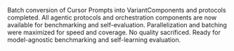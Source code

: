Batch conversion of Cursor Prompts into VariantComponents and protocols completed. All agentic protocols and orchestration components are now available for benchmarking and self-evaluation. Parallelization and batching were maximized for speed and coverage. No quality sacrificed. Ready for model-agnostic benchmarking and self-learning evaluation.